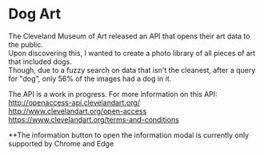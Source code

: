 # Dog Art

The Cleveland Museum of Art released an API that opens their art data to the public.  
Upon discovering this, I wanted to create a photo library of all pieces of art that included dogs.  
Though, due to a fuzzy search on data that isn't the cleanest, after a query for "dog", only 56% of the images had a dog in it.  

The API is a work in progress. For more information on this API:  
http://openaccess-api.clevelandart.org/  
http://www.clevelandart.org/open-access  
https://www.clevelandart.org/terms-and-conditions  

**The information button to open the information modal is currently only supported by Chrome and Edge 
